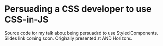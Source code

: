 # Persuading a CSS developer to use CSS-in-JS

Source code for my talk about being persuaded to use Styled Components. Slides link coming soon. Originally presented at AND Horizons.
